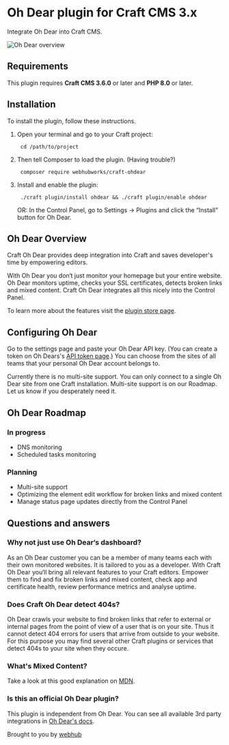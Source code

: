 # Oh Dear plugin for Craft CMS 3.x

Integrate Oh Dear into Craft CMS.

![Oh Dear overview](https://github.com/webhubworks/craft-ohdear/blob/master/resources/img/screenshots/overview.jpeg?raw=true)

## Requirements

This plugin requires **Craft CMS 3.6.0** or later and **PHP 8.0** or later.

## Installation

To install the plugin, follow these instructions.

1. Open your terminal and go to your Craft project:

        cd /path/to/project

2. Then tell Composer to load the plugin. (Having trouble?)

        composer require webhubworks/craft-ohdear

3. Install and enable the plugin:

        ./craft plugin/install ohdear && ./craft plugin/enable ohdear

   OR: In the Control Panel, go to Settings → Plugins and click the “Install” button for Oh Dear.

## Oh Dear Overview

Craft Oh Dear provides deep integration into Craft and saves developer's time by empowering editors.

With Oh Dear you don‘t just monitor your homepage but your entire website. Oh Dear monitors uptime, checks your SSL certificates, detects broken links and mixed content. Craft Oh Dear integrates all this nicely into the Control Panel.

To learn more about the features visit the [plugin store page](https://plugins.craftcms.com/ohdear).

## Configuring Oh Dear

Go to the settings page and paste your Oh Dear API key. (You can create a token on Oh Dears's [API token page](https://ohdear.app/user/api-tokens).) You can choose from the sites of all teams that your personal Oh Dear account belongs to.

Currently there is no multi-site support. You can only connect to a single Oh Dear site from one Craft installation. Multi-site support is on our Roadmap. Let us know if you desperately need it.

## Oh Dear Roadmap

### In progress
- DNS monitoring
- Scheduled tasks monitoring

### Planning
- Multi-site support
- Optimizing the element edit workflow for broken links and mixed content
- Manage status page updates directly from the Control Panel

## Questions and answers

### Why not just use Oh Dear‘s dashboard?

As an Oh Dear customer you can be a member of many teams each with their own monitored websites. It is tailored to you as a developer. With Craft Oh Dear you‘ll bring all relevant features to your Craft editors. Empower them to find and fix broken links and mixed content, check app and certificate health, review performance metrics and analyse uptime.

### Does Craft Oh Dear detect 404s?

Oh Dear crawls your website to find broken links that refer to external or internal pages from the point of view of a user that is on your site. Thus it cannot detect 404 errors for users that arrive from outside to your website. For this purpose you may find several other Craft plugins or services that detect 404s to your site when they occure.

### What's Mixed Content?

Take a look at this good explanation on [MDN](https://developer.mozilla.org/en-US/docs/Web/Security/Mixed_content).

### Is this an official Oh Dear plugin?

This plugin is independent from Oh Dear. You can see all available 3rd party integrations in [Oh Dear's docs](https://ohdear.app/docs/integrations/3rd-party-integrations/introduction).

Brought to you by [webhub](https://webhub.de)
